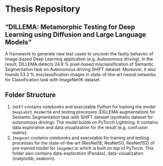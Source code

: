 # Thesis Repository
## “DILLEMA: Metamorphic Testing for Deep Learning using Diffusion and Large Language Models”
A framework to generate new test cases to uncover the faulty behavior of Image-based Deep Learning application (e.g. Autonomous driving).
In the result, DILLEMA detects 24.8 % pixel-based misclassification of Semantic Segmentation task on Autonomous driving SHIFT dataset. Moreover, it also founds 53.3 % misclassification images in state-of-the-art neural networks for Classification task with ImageNet1K dataset.

## Folder Structure
1. ```SHIFT``` contains notebooks and executable Python for training the model ```DeepLabV3_ResNet50``` and testing processes (DILLEMA augmentation) for Semantic Segmentation task with SHIFT dataset (synthetic dataset for autonomous driving). The model builds on PyTorch Lightning. It contains data exploration and data visualization for the result (e.g. confusion matrix).
2. ```Imagenet``` contains notebooks and executable for training and testing processes for the state-of-the-art (ResNet18, ResNet50, ResNet152) of pre-trained model for ```ImageNet1K``` which is built on top of PyTorch. This folder also contains data-exploration (Pandas), data-visualization (matplotlib, seaborn).
